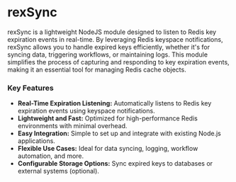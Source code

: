 # rexSync

rexSync is a lightweight NodeJS module designed to listen to Redis key expiration events in real-time. By leveraging Redis keyspace notifications, rexSync allows you to handle expired keys efficiently, whether it's for syncing data, triggering workflows, or maintaining logs. This module simplifies the process of capturing and responding to key expiration events, making it an essential tool for managing Redis cache objects.

### Key Features

* <b>Real-Time Expiration Listening:</b> Automatically listens to Redis key expiration events using keyspace notifications.
* <b>Lightweight and Fast:</b> Optimized for high-performance Redis environments with minimal overhead.
* <b>Easy Integration:</b> Simple to set up and integrate with existing Node.js applications.
* <b>Flexible Use Cases:</b> Ideal for data syncing, logging, workflow automation, and more.
* <b>Configurable Storage Options:</b> Sync expired keys to databases or external systems (optional).